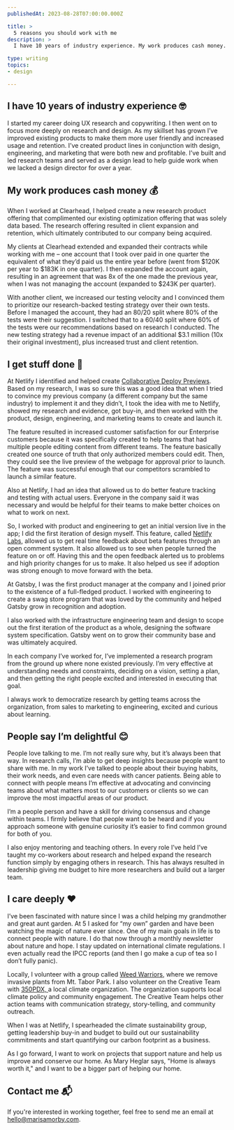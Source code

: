 ```yaml
---
publishedAt: 2023-08-28T07:00:00.000Z

title: >
  5 reasons you should work with me
description: >
  I have 10 years of industry experience. My work produces cash money. I get stuff done. People say I'm delightful. I care deeply

type: writing
topics:
- design

---
```


## I have 10 years of industry experience  🤓﻿



I started my career doing UX research and copywriting. I then went on to focus more deeply on research and design. As my skillset has grown I’ve improved existing products to make them more user friendly and increased usage and retention. I’ve created product lines in conjunction with design, engineering, and marketing that were both new and profitable. I’ve built and led research teams and served as a design lead to help guide work when we lacked a design director for over a year.

## My work produces cash money 💰﻿



When I worked at Clearhead, I helped create a new research product offering that complimented our existing optimization offering that was solely data based. The research offering resulted in client expansion and retention, which ultimately contributed to our company being acquired.

My clients at Clearhead extended and expanded their contracts while working with me – one account that I took over paid in one quarter the equivalent of what they’d paid us the entire year before (went from $120K per year to $183K in one quarter). I then expanded the account again, resulting in an agreement that was 8x of the one made the previous year, when I was not managing the account (expanded to $243K per quarter). 

With another client, we increased our testing velocity and I convinced them to prioritize our research-backed testing strategy over their own tests. Before I managed the account, they had an 80/20 split where 80% of the tests were their suggestion. I switched that to a 60/40 split where 60% of the tests were our recommendations based on research I conducted. The new testing strategy had a revenue impact of an additional $3.1 million (10x their original investment), plus increased trust and client retention.

## I get stuff done 💪﻿



At Netlify I identified and helped create [Collaborative Deploy Previews](https://www.netlify.com/blog/2021/05/19/give-meaningful-feedback-with-collaborative-deploy-previews/). Based on my research, I was so sure this was a good idea that when I tried to convince my previous company (a different company but the same industry) to implement it and they didn’t, I took the idea with me to Netlify, showed my research and evidence, got buy-in, and then worked with the product, design, engineering, and marketing teams to create and launch it. 

The feature resulted in increased customer satisfaction for our Enterprise customers because it was specifically created to help teams that had multiple people editing content from different teams. The feature basically created one source of truth that only authorized members could edit. Then, they could see the live preview of the webpage for approval prior to launch. The feature was successful enough that our competitors scrambled to launch a similar feature.  
  
Also at Netlify, I had an idea that allowed us to do better feature tracking and testing with actual users. Everyone in the company said it was necessary and would be helpful for their teams to make better choices on what to work on next. 

So, I worked with product and engineering to get an initial version live in the app; I did the first iteration of design myself. This feature, called [Netlify Labs](https://www.netlify.com/blog/2021/03/31/test-drive-netlify-beta-features-with-netlify-labs/), allowed us to get real time feedback about beta features through an open comment system. It also allowed us to see when people turned the feature on or off. Having this and the open feedback alerted us to problems and high priority changes for us to make. It also helped us see if adoption was strong enough to move forward with the beta.

  
At Gatsby, I was the first product manager at the company and I joined prior to the existence of a full-fledged product. I worked with engineering to create a swag store program that was loved by the community and helped Gatsby grow in recognition and adoption. 

I also worked with the infrastructure engineering team and design to scope out the first iteration of the product as a whole, designing the software system specification. Gatsby went on to grow their community base and was ultimately acquired.

In each company I’ve worked for, I’ve implemented a research program from the ground up where none existed previously. I’m very effective at understanding needs and constraints, deciding on a vision, setting a plan, and then getting the right people excited and interested in executing that goal. 

I always work to democratize research by getting teams across the organization, from sales to marketing to engineering, excited and curious about learning.  


## People say I’m delightful 😊﻿





People love talking to me. I’m not really sure why, but it’s always been that way. In research calls, I’m able to get deep insights because people want to share with me. In my work I’ve talked to people about their buying habits, their work needs, and even care needs with cancer patients. Being able to connect with people means  I’m effective at advocating and convincing teams about what matters most to our customers or clients so we can improve the most impactful areas of our product.

I’m a people person and have a skill for driving consensus and change within teams. I firmly believe that people want to be heard and if you approach someone with genuine curiosity it’s easier to find common ground for both of you.

I also enjoy mentoring and teaching others. In every role I’ve held I’ve taught my co-workers about research and helped expand the research function simply by engaging others in research. This has always resulted in leadership giving me budget to hire more researchers and build out a larger team.

## I care deeply ❤️﻿



I’ve been fascinated with nature since I was a child helping my grandmother and great aunt garden. At 5 I asked for “my own” garden and have been watching the magic of nature ever since. One of my main goals in life is to connect people with nature. I do that now through a monthly newsletter about nature and hope. I stay updated on international climate regulations. I even actually read the IPCC reports (and then I go make a cup of tea so I don’t fully panic).

Locally, I volunteer with a group called [Weed Warriors](https://www.taborfriends.org/volunteer), where we remove invasive plants from Mt. Tabor Park. I also volunteer on the Creative Team with [350PDX, ](https://350pdx.org/campaigns/creative/)a local climate organization. The organization supports local climate policy and community engagement. The Creative Team helps other action teams with communication strategy, story-telling, and community outreach.

When I was at Netlify, I spearheaded the climate sustainability group, getting leadership buy-in and budget to build out our sustainability commitments and start quantifying our carbon footprint as a business.

As I go forward, I want to work on projects that support nature and help us improve and conserve our home. As Mary Heglar says, "Home is always worth it," and I want to be a bigger part of helping our home. 

## Contact me 📬﻿



If you're interested in working together, feel free to send me an email at hello@marisamorby.com.